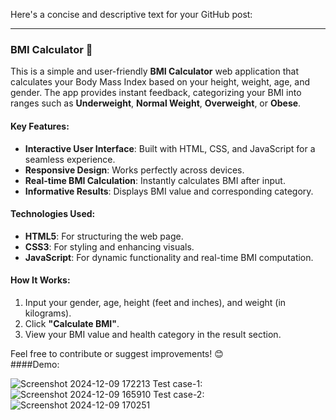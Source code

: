 Here's a concise and descriptive text for your GitHub post:

---

### BMI Calculator 🧮

This is a simple and user-friendly **BMI Calculator** web application that calculates your Body Mass Index based on your height, weight, age, and gender. The app provides instant feedback, categorizing your BMI into ranges such as **Underweight**, **Normal Weight**, **Overweight**, or **Obese**.

#### Key Features:
- **Interactive User Interface**: Built with HTML, CSS, and JavaScript for a seamless experience.
- **Responsive Design**: Works perfectly across devices.
- **Real-time BMI Calculation**: Instantly calculates BMI after input.
- **Informative Results**: Displays BMI value and corresponding category.

#### Technologies Used:
- **HTML5**: For structuring the web page.
- **CSS3**: For styling and enhancing visuals.
- **JavaScript**: For dynamic functionality and real-time BMI computation.

#### How It Works:
1. Input your gender, age, height (feet and inches), and weight (in kilograms).
2. Click **"Calculate BMI"**.
3. View your BMI value and health category in the result section.

Feel free to contribute or suggest improvements! 😊  
####Demo:

![Screenshot 2024-12-09 172213](https://github.com/user-attachments/assets/fed0db9f-abc4-43fe-a42b-b6c7c575007d)
Test case-1:
![Screenshot 2024-12-09 165910](https://github.com/user-attachments/assets/1e253525-992b-44dd-bdea-00f175dda23d)
Test case-2:
![Screenshot 2024-12-09 170251](https://github.com/user-attachments/assets/d6601196-1bbc-43f0-abf7-3bca72b902f8)

